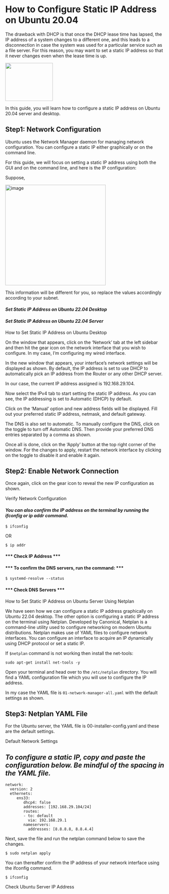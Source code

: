 # **How to Configure Static IP Address on Ubuntu 20.04**

The drawback with DHCP is that once the DHCP lease time has lapsed, the IP address of a system changes to a different one, and this leads to a disconnection in case the system was used for a particular service such as a file server. For this reason, you may want to set a static IP address so that it never changes even when the lease time is up.

<img src="https://user-images.githubusercontent.com/65080702/215354246-17481ed9-935f-414d-a04e-34e2f8d2d82a.png" width="150" height="120">    
   
In this guide, you will learn how to configure a static IP address on Ubuntu 20.04 server and desktop.

## **Step1:  Network Configuration**


Ubuntu uses the Network Manager daemon for managing network configuration. You can configure a static IP either graphically or on the command line.

For this guide, we will focus on setting a static IP address using both the GUI and on the command line, and here is the IP configuration:

Suppose,

<img width="317" alt="image" src="https://user-images.githubusercontent.com/65080702/215354436-3d856f1e-22dc-4b18-b27b-c0546a19dc10.png">


This information will be different for you, so replace the values accordingly according to your subnet.

#### ***Set Static IP Address on Ubuntu 22.04 Desktop***

#### ***Set Static IP Address on Ubuntu 22.04 Server***

How to Set Static IP Address on Ubuntu Desktop

On the window that appears, click on the ‘Network’ tab at the left sidebar and then hit the gear icon on the network interface that you wish to configure. In my case, I’m configuring my wired interface.

In the new window that appears, your interface’s network settings will be displayed as shown. By default, the IP address is set to use DHCP to automatically pick an IP address from the Router or any other DHCP server.

In our case, the current IP address assigned is 192.168.29.104.



Now select the IPv4 tab to start setting the static IP address. As you can see, the IP addressing is set to Automatic (DHCP) by default.



Click on the ‘Manual’ option and new address fields will be displayed. Fill out your preferred static IP address, netmask, and default gateway.

The DNS is also set to automatic. To manually configure the DNS, click on the toggle to turn off Automatic DNS. Then provide your preferred DNS entries separated by a comma as shown.



Once all is done, click on the ‘Apply’ button at the top right corner of the window. For the changes to apply, restart the network interface by clicking on the toggle to disable it and enable it again.


## **Step2: Enable Network Connection**


Once again, click on the gear icon to reveal the new IP configuration as shown.

Verify Network Configuration

#### ***You can also confirm the IP address on the terminal by running the ifconfig or ip addr command.***

`$ ifconfig`



OR

`$ ip addr`



#### *** Check IP Address ***

#### *** To confirm the DNS servers, run the command: ***

`$ systemd-resolve --status`





 ####  *** Check DNS Servers ***

How to Set Static IP Address on Ubuntu Server Using Netplan

We have seen how we can configure a static IP address graphically on Ubuntu 22.04 desktop. The other option is configuring a static IP address on the terminal using Netplan. Developed by Canonical, Netplan is a command-line utility used to configure networking on modern Ubuntu distributions. Netplan makes use of YAML files to configure network interfaces. You can configure an interface to acquire an IP dynamically using DHCP protocol or set a static IP.

If `$netplan` command is not working then install the net-tools:

`sudo apt-get install net-tools -y`



Open your terminal and head over to the `/etc/netplan` directory. You will find a YAML configuration file which you will use to configure the IP address.

In my case the YAML file is `01-network-manager-all.yaml` with the default settings as shown.
## **Step3: Netplan YAML File**


For the Ubuntu server, the YAML file is 00-installer-config.yaml and these are the default settings.

Default Network Settings

## *To configure a static IP, copy and paste the configuration below. Be mindful of the spacing in the YAML file.*
```
network:
  version: 2
  ethernets:
     ens33:
        dhcp4: false
        addresses: [192.168.29.104/24]
        routes:
        - to: default
          via: 192.168.29.1
        nameservers:
          addresses: [8.8.8.8, 8.8.4.4]
```


Next, save the file and run the netplan command below to save the changes.

`$ sudo netplan apply`



You can thereafter confirm the IP address of your network interface using the ifconfig command.

`$ ifconfig` 

Check Ubuntu Server IP Address
